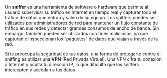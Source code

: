 Un **sniffer** es una herramienta de software o hardware que permite al usuario supervisar su tráfico en Internet en tiempo real y capturar todo el tráfico de datos que entran y salen de su equipo. Los sniffers pueden ser utilizados por administradores de red para mantener un flujo constante de tráfico en sus redes y detectar grandes consumos de ancho de banda. Sin embargo, también pueden ser utilizados con fines maliciosos, ya que capturan e inspeccionan los “paquetes” de datos que viajan a través de la red.

Si te preocupa la seguridad de tus datos, una forma de protegerte contra el sniffing es utilizar una **VPN** (Red Privada Virtual). Una VPN cifra tu conexión a Internet y oculta tu dirección IP, lo que dificulta que los sniffers intercepten y accedan a tus datos

